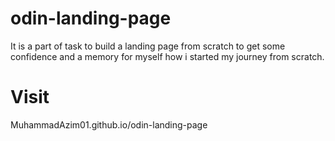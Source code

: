 # odin-landing-page
It is a part of task to build a landing page from scratch to get some confidence and a memory for myself how i started my journey from scratch.

# Visit
MuhammadAzim01.github.io/odin-landing-page